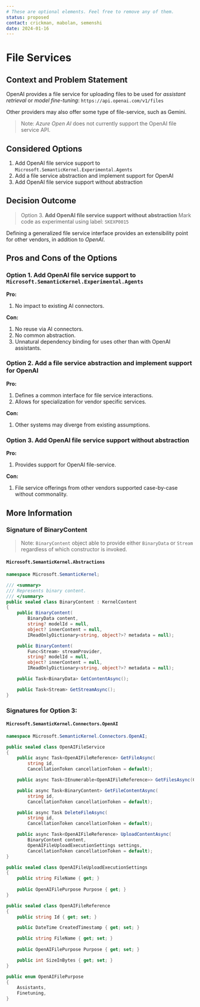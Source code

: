 ```yaml
---
# These are optional elements. Feel free to remove any of them.
status: proposed
contact: crickman, mabolan, semenshi
date: 2024-01-16
---
```


# File Services

## Context and Problem Statement
OpenAI provides a file service for uploading files to be used for *assistant retrieval* or *model fine-tuning*: `https://api.openai.com/v1/files`

Other providers may also offer some type of file-service, such as Gemini.

> Note: *Azure Open AI* does not currently support the OpenAI file service API.

## Considered Options

1. Add OpenAI file service support to `Microsoft.SemanticKernel.Experimental.Agents`
2. Add a file service abstraction and implement support for OpenAI
3. Add OpenAI file service support without abstraction

## Decision Outcome

> Option 3. **Add OpenAI file service support without abstraction**
> Mark code as experimental using label: `SKEXP0015`

Defining a generalized file service interface provides an extensibility point for other vendors, in addition to *OpenAI*.

## Pros and Cons of the Options

### Option 1. Add OpenAI file service support to `Microsoft.SemanticKernel.Experimental.Agents`
**Pro:**
1. No impact to existing AI connectors.

**Con:**
1. No reuse via AI connectors.
1. No common abstraction.
1. Unnatural dependency binding for uses other than with OpenAI assistants.

### Option 2. Add a file service abstraction and implement support for OpenAI
**Pro:**
1. Defines a common interface for file service interactions.
1. Allows for specialization for vendor specific services.

**Con:**
1. Other systems may diverge from existing assumptions.


### Option 3. Add OpenAI file service support without abstraction
**Pro:**
1. Provides support for OpenAI file-service.

**Con:**
1. File service offerings from other vendors supported case-by-case without commonality.


## More Information

### Signature of BinaryContent

> Note: `BinaryContent` object able to provide either `BinaryData` or `Stream` regardless of which constructor is invoked.

#### `Microsoft.SemanticKernel.Abstractions`

```csharp
namespace Microsoft.SemanticKernel;

/// <summary>
/// Represents binary content.
/// </summary>
public sealed class BinaryContent : KernelContent
{
    public BinaryContent(
        BinaryData content,
        string? modelId = null,
        object? innerContent = null,
        IReadOnlyDictionary<string, object?>? metadata = null);

    public BinaryContent(
        Func<Stream> streamProvider,
        string? modelId = null,
        object? innerContent = null,
        IReadOnlyDictionary<string, object?>? metadata = null);

    public Task<BinaryData> GetContentAsync();

    public Task<Stream> GetStreamAsync();
}
```
### Signatures for Option 3:

#### `Microsoft.SemanticKernel.Connectors.OpenAI`
```csharp
namespace Microsoft.SemanticKernel.Connectors.OpenAI;

public sealed class OpenAIFileService
{
    public async Task<OpenAIFileReference> GetFileAsync(
        string id,
        CancellationToken cancellationToken = default);

    public async Task<IEnumerable<OpenAIFileReference>> GetFilesAsync(CancellationToken cancellationToken = default);

    public async Task<BinaryContent> GetFileContentAsync(
        string id,
        CancellationToken cancellationToken = default);

    public async Task DeleteFileAsync(
        string id,
        CancellationToken cancellationToken = default);

    public async Task<OpenAIFileReference> UploadContentAsync(
        BinaryContent content,
        OpenAIFileUploadExecutionSettings settings,
        CancellationToken cancellationToken = default);
}

public sealed class OpenAIFileUploadExecutionSettings
{
    public string FileName { get; }
 
    public OpenAIFilePurpose Purpose { get; }
}

public sealed class OpenAIFileReference
{
    public string Id { get; set; }

    public DateTime CreatedTimestamp { get; set; }

    public string FileName { get; set; }
    
    public OpenAIFilePurpose Purpose { get; set; }

    public int SizeInBytes { get; set; }
}

public enum OpenAIFilePurpose
{
    Assistants,
    Finetuning,
}
```
